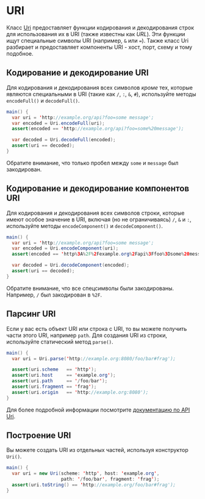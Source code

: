 # URI

Класс [Uri](http://api.dartlang.org/dart_core/Uri.html) предоставляет функции кодирования и декодирования строк для использования их в URI (также известны как *URL*). Эти функции ищут специальные символы URI (например, `&` или `=`). Также класс Uri разбирает и предоставляет компоненты URI - хост, порт, схему и тому подобное.

## Кодирование и декодирование URI

Для кодирования и декодирования всех символов *кроме* тех, которые являются специальными в URI (такие как `/`, `:`, `&`, `#`), используйте методы `encodeFull()` и `decodeFull()`. 

```java
main() {
  var uri = 'http://example.org/api?foo=some message';
  var encoded = Uri.encodeFull(uri);
  assert(encoded == 'http://example.org/api?foo=some%20message');

  var decoded = Uri.decodeFull(encoded);
  assert(uri == decoded);
}
```

Обратите внимание, что только пробел между `some` и `message` был закодирован.

## Кодирование и декодирование компонентов URI

Для кодирования и декодирования всех символов строки, которые имеют особое значение в URI, включая (но не ограничиваясь) `/`, `&` и `:`, используйте методы `encodeComponent()` и `decodeComponent()`.

```java
main() {
  var uri = 'http://example.org/api?foo=some message';
  var encoded = Uri.encodeComponent(uri);
  assert(encoded == 'http%3A%2F%2Fexample.org%2Fapi%3Ffoo%3Dsome%20message');

  var decoded = Uri.decodeComponent(encoded);
  assert(uri == decoded);
}
```

Обратите внимание, что все спецсимволы были закодированы. Например, `/` был закодирован в `%2F`.

## Парсинг URI

Если у вас есть объект URI или строка с URI, то вы можете получить части этого URI, например `path`. Для создания URI из строки, используйте статический метод `parse()`.

```java
main() {
  var uri = Uri.parse('http://example.org:8080/foo/bar#frag');

  assert(uri.scheme   == 'http');
  assert(uri.host     == 'example.org');
  assert(uri.path     == '/foo/bar');
  assert(uri.fragment == 'frag');
  assert(uri.origin   == 'http://example.org:8080');
}
```

Для более подробной информации посмотрите [документацию по API Uri](http://api.dartlang.org/dart_core/Uri.html).

## Построение URI

Вы можете создать URI из отдельных частей, используя конструктор `Uri()`.

```java
main() {
  var uri = new Uri(scheme: 'http', host: 'example.org',
                    path: '/foo/bar', fragment: 'frag');
  assert(uri.toString() == 'http://example.org/foo/bar#frag');
}
```